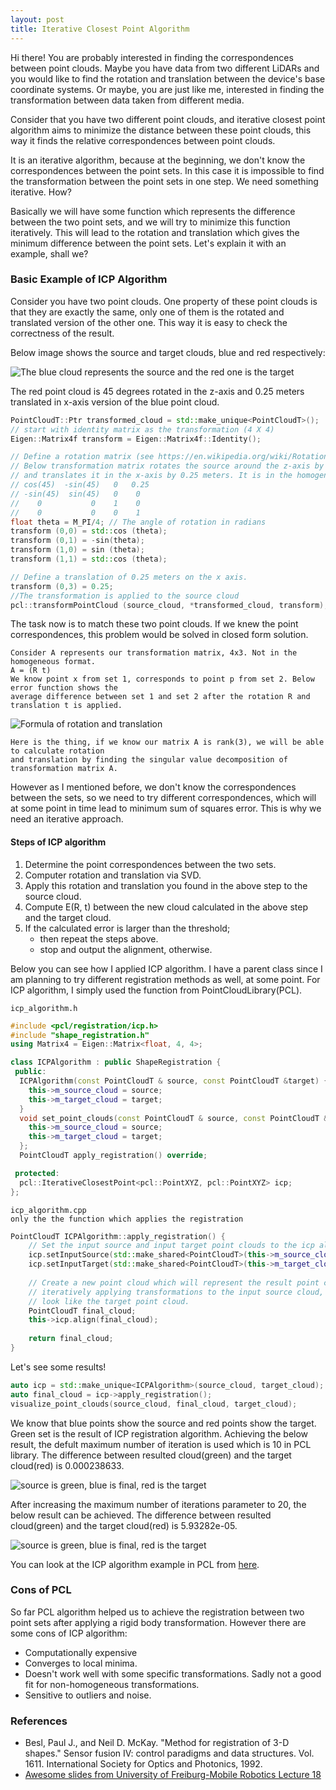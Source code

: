 ```yaml
---
layout: post
title: Iterative Closest Point Algorithm
---
```


Hi there! You are probably interested in finding the correspondences between point clouds. Maybe you have data from two 
different LiDARs and you would like to find the rotation and translation between the device's base coordinate systems. 
Or maybe, you are just like me, interested in finding the transformation between data taken from different media.

Consider that you have two different point clouds, and iterative closest point algorithm aims to minimize the distance 
between these point clouds, this way it finds the relative correspondences between point clouds.

It is an iterative algorithm, because at the beginning, we don't know the correspondences between the point sets. In 
this case it is impossible to find the transformation between the point sets in one step. We need something iterative.
How?

Basically we will have some function which represents the difference between the two point sets, and we will try to 
minimize this function iteratively. This will lead to the rotation and translation which gives the minimum difference 
between the point sets. Let's explain it with an example, shall we?

### Basic Example of ICP Algorithm
Consider you have two point clouds. One property of these point clouds is that they are exactly the same, only one of them is
the rotated and translated version of the other one. This way it is easy to check the correctness of the result.

Below image shows the source and target clouds, blue and red respectively:

![The blue cloud represents the source and the red one is the target](https://github.com/NehilDanis/nehildanis.github.io/raw/master/_posts/2021-3-20-Iterative-Closest-Point/source_and_target_clouds.png)


The red point cloud is 45 degrees rotated in the z-axis and 0.25 meters translated in x-axis version of the blue point cloud.

```c++
PointCloudT::Ptr transformed_cloud = std::make_unique<PointCloudT>();
// start with identity matrix as the transformation (4 X 4)
Eigen::Matrix4f transform = Eigen::Matrix4f::Identity();

// Define a rotation matrix (see https://en.wikipedia.org/wiki/Rotation_matrix)
// Below transformation matrix rotates the source around the z-axis by 45 degress
// and translates it in the x-axis by 0.25 meters. It is in the homogeneous format.
// cos(45)  -sin(45)   0   0.25
// -sin(45)  sin(45)   0    0
//    0           0    1    0
//    0           0    0    1 
float theta = M_PI/4; // The angle of rotation in radians
transform (0,0) = std::cos (theta);
transform (0,1) = -sin(theta);
transform (1,0) = sin (theta);
transform (1,1) = std::cos (theta);

// Define a translation of 0.25 meters on the x axis.
transform (0,3) = 0.25;
//The transformation is applied to the source cloud
pcl::transformPointCloud (source_cloud, *transformed_cloud, transform);
```

The task now is to match these two point clouds. If we knew the point correspondences, this problem would be solved in 
closed form solution. 

```text
Consider A represents our transformation matrix, 4x3. Not in the homogeneous format.
A = (R t)
We know point x from set 1, corresponds to point p from set 2. Below error function shows the 
average difference between set 1 and set 2 after the rotation R and translation t is applied.
```

![Formula of rotation and translation](https://github.com/NehilDanis/nehildanis.github.io/raw/master/_posts/2021-3-20-Iterative-Closest-Point/formula_1.png)



```text
Here is the thing, if we know our matrix A is rank(3), we will be able to calculate rotation
and translation by finding the singular value decomposition of transformation matrix A.
```

However as I mentioned before, we don't know the correspondences between the sets, so we need to try different 
correspondences, which will at some point in time lead to minimum sum of squares error. This is why we need an iterative
approach.

#### Steps of ICP algorithm
1. Determine the point correspondences between the two sets.
2. Computer rotation and translation via SVD.
3. Apply this rotation and translation you found in the above step to the source cloud.
4. Compute E(R, t) between the new cloud calculated in the above step and the target cloud.
5. If the calculated error is larger than the threshold;
   * then repeat the steps above.
   * stop and output the alignment, otherwise.
    
Below you can see how I applied ICP algorithm. I have a parent class since I am planning to try different registration 
methods as well, at some point. For ICP algorithm, I simply used the function from PointCloudLibrary(PCL).
```text
icp_algorithm.h
```

```c++
#include <pcl/registration/icp.h>
#include "shape_registration.h"
using Matrix4 = Eigen::Matrix<float, 4, 4>;

class ICPAlgorithm : public ShapeRegistration {
 public:
  ICPAlgorithm(const PointCloudT & source, const PointCloudT &target) {
    this->m_source_cloud = source;
    this->m_target_cloud = target;
  }
  void set_point_clouds(const PointCloudT & source, const PointCloudT &target) override {
    this->m_source_cloud = source;
    this->m_target_cloud = target;
  };
  PointCloudT apply_registration() override;

 protected:
  pcl::IterativeClosestPoint<pcl::PointXYZ, pcl::PointXYZ> icp;
};
```

```text
icp_algorithm.cpp
only the the function which applies the registration
```

```c++
PointCloudT ICPAlgorithm::apply_registration() {
    // Set the input source and input target point clouds to the icp algorithm.
    icp.setInputSource(std::make_shared<PointCloudT>(this->m_source_cloud));
    icp.setInputTarget(std::make_shared<PointCloudT>(this->m_target_cloud));
    
    // Create a new point cloud which will represent the result point cloud after
    // iteratively applying transformations to the input source cloud, to make it
    // look like the target point cloud.
    PointCloudT final_cloud;
    this->icp.align(final_cloud);
    
    return final_cloud;
}
```

Let's see some results!

```c++
auto icp = std::make_unique<ICPAlgorithm>(source_cloud, target_cloud);
auto final_cloud = icp->apply_registration();
visualize_point_clouds(source_cloud, final_cloud, target_cloud);
```

We know that blue points show the source and red points show the target. Green set is the result of ICP registration 
algorithm. Achieving the below result, the defult maximum number of iteration is used which is 10 in PCL library.
The difference between resulted cloud(green) and the target cloud(red) is 0.000238633.

![source is green, blue is final, red is the target](https://github.com/NehilDanis/nehildanis.github.io/raw/master/_posts/2021-3-20-Iterative-Closest-Point/result_10_iterations.png)

After increasing the maximum number of iterations parameter to 20, the below result can be achieved. The difference between resulted cloud(green) and the target cloud(red) is 5.93282e-05.

![source is green, blue is final, red is the target](https://github.com/NehilDanis/nehildanis.github.io/raw/master/_posts/2021-3-20-Iterative-Closest-Point/result_20_iterations.png)

You can look at the ICP algorithm example in PCL from [here](https://pcl.readthedocs.io/projects/tutorials/en/latest/interactive_icp.html).


### Cons of PCL
So far PCL algorithm helped us to achieve the registration between two point sets after applying a rigid body transformation.
However there are some cons of ICP algorithm:

* Computationally expensive
* Converges to local minima.
* Doesn't work well with some specific transformations. Sadly not a good fit for non-homogeneous transformations.
* Sensitive to outliers and noise.


### References
* Besl, Paul J., and Neil D. McKay. "Method for registration of 3-D shapes." Sensor fusion IV: control paradigms and data structures. Vol. 1611. International Society for Optics and Photonics, 1992.
* [Awesome slides from University of Freiburg-Mobile Robotics Lecture 18](http://ais.informatik.uni-freiburg.de/teaching/ss13/robotics/slides/18-icp.pdf)





